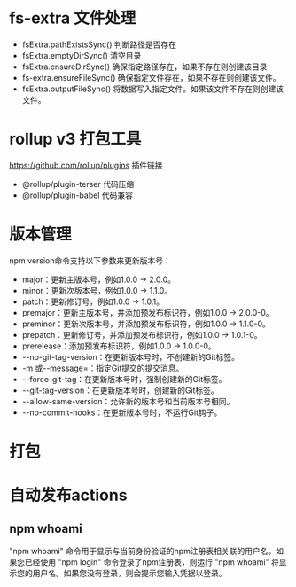 # fs-extra 文件处理
- fsExtra.pathExistsSync() 判断路径是否存在
- fsExtra.emptyDirSync() 清空目录
- fsExtra.ensureDirSync() 确保指定路径存在，如果不存在则创建该目录
- fs-extra.ensureFileSync() 确保指定文件存在，如果不存在则创建该文件。
- fsExtra.outputFileSync() 将数据写入指定文件。如果该文件不存在则创建该文件。

# rollup v3 打包工具
https://github.com/rollup/plugins 插件链接
- @rollup/plugin-terser 代码压缩
- @rollup/plugin-babel 代码兼容

# 版本管理
npm version命令支持以下参数来更新版本号：

- major：更新主版本号，例如1.0.0 -> 2.0.0。
- minor：更新次版本号，例如1.0.0 -> 1.1.0。
- patch：更新修订号，例如1.0.0 -> 1.0.1。
- premajor：更新主版本号，并添加预发布标识符，例如1.0.0 -> 2.0.0-0。
- preminor：更新次版本号，并添加预发布标识符，例如1.0.0 -> 1.1.0-0。
- prepatch：更新修订号，并添加预发布标识符，例如1.0.0 -> 1.0.1-0。
- prerelease：添加预发布标识符，例如1.0.0 -> 1.0.0-0。
- --no-git-tag-version：在更新版本号时，不创建新的Git标签。
- -m <commit message>或--message=<commit message>：指定Git提交的提交消息。
- --force-git-tag：在更新版本号时，强制创建新的Git标签。
- --git-tag-version：在更新版本号时，创建新的Git标签。
- --allow-same-version：允许新的版本号和当前版本号相同。
- --no-commit-hooks：在更新版本号时，不运行Git钩子。

# 打包

# 自动发布actions
## npm whoami
"npm whoami" 命令用于显示与当前身份验证的npm注册表相关联的用户名。如果您已经使用 "npm login" 命令登录了npm注册表，则运行 "npm whoami" 将显示您的用户名。如果您没有登录，则会提示您输入凭据以登录。